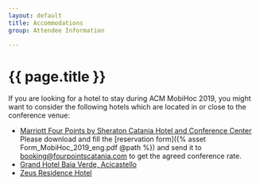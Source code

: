 ```yaml
---
layout: default
title: Accommodations
group: Attendee Information

---
```


# {{ page.title }}

If you are looking for a hotel to stay during ACM MobiHoc 2019, you might want to consider the following hotels which are located in or close to the conference venue:

- [Marriott Four Points by Sheraton Catania Hotel and Conference Center](https://www.marriott.com/hotels/travel/ctasi-four-points-catania-hotel-and-conference-center/) Please download and fill the [reservation form]({% asset Form_MobiHoc_2019_eng.pdf @path %}) and send it to [booking@fourpointscatania.com](mailto:booking@fourpointscatania.com) to get the agreed conference rate.
- [Grand Hotel Baia Verde, Acicastello](https://www.baiaverde.it/en/)
- [Zeus Residence Hotel](http://zeusresidencehotel.it)
